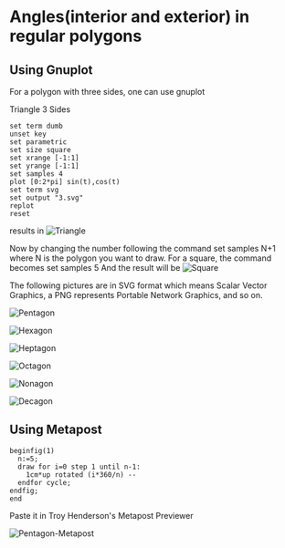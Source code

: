 # Angles(interior and exterior) in regular polygons

## Using Gnuplot 

For a polygon with three sides, one can use gnuplot

Triangle 3 Sides
    
    set term dumb
    unset key
    set parametric
    set size square
    set xrange [-1:1]
    set yrange [-1:1]
    set samples 4
    plot [0:2*pi] sin(t),cos(t)
    set term svg
    set output "3.svg"
    replot
    reset

results in ![Triangle](/images/3.svg)

Now by changing the number following the command
    set samples N+1
where N is the polygon you want to draw.  For a square, the command becomes
    set samples 5
And the result will be
![Square](/images/4.svg)

The following pictures are in SVG format which means
Scalar Vector Graphics, a PNG represents Portable Network Graphics,
and so on.

![Pentagon](/images/5.svg)

![Hexagon](/images/6.svg)

![Heptagon](/images/7.svg)

![Octagon](/images/8.svg)

![Nonagon](/images/9.svg)

![Decagon](/images/10.svg)

## Using Metapost

    beginfig(1)
      n:=5;
      draw for i=0 step 1 until n-1:
        1cm*up rotated (i*360/n) --
      endfor cycle;
    endfig;
    end
Paste it in Troy Henderson's Metapost Previewer

![Pentagon-Metapost](/images/pentagon.svg)

